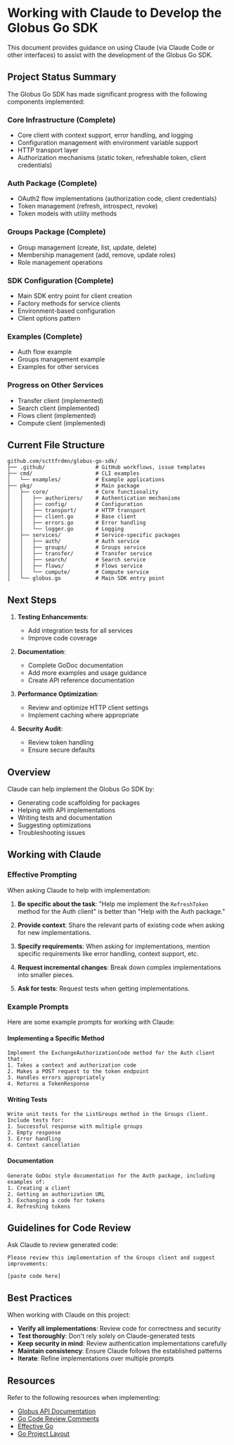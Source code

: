 <!-- SPDX-License-Identifier: Apache-2.0 -->
<!-- Copyright (c) 2025 Scott Friedman and Project Contributors -->
# Working with Claude to Develop the Globus Go SDK

This document provides guidance on using Claude (via Claude Code or other interfaces) to assist with the development of the Globus Go SDK.

## Project Status Summary

The Globus Go SDK has made significant progress with the following components implemented:

### Core Infrastructure (Complete)
- Core client with context support, error handling, and logging
- Configuration management with environment variable support
- HTTP transport layer
- Authorization mechanisms (static token, refreshable token, client credentials)

### Auth Package (Complete)
- OAuth2 flow implementations (authorization code, client credentials)
- Token management (refresh, introspect, revoke)
- Token models with utility methods

### Groups Package (Complete)
- Group management (create, list, update, delete)
- Membership management (add, remove, update roles)
- Role management operations

### SDK Configuration (Complete)
- Main SDK entry point for client creation
- Factory methods for service clients
- Environment-based configuration
- Client options pattern

### Examples (Complete)
- Auth flow example
- Groups management example
- Examples for other services

### Progress on Other Services
- Transfer client (implemented)
- Search client (implemented)
- Flows client (implemented)
- Compute client (implemented)

## Current File Structure
```
github.com/scttfrdmn/globus-go-sdk/
├── .github/                # GitHub workflows, issue templates
├── cmd/                    # CLI examples
│   └── examples/           # Example applications
├── pkg/                    # Main package
│   ├── core/               # Core functionality
│   │   ├── authorizers/    # Authentication mechanisms
│   │   ├── config/         # Configuration
│   │   ├── transport/      # HTTP transport
│   │   ├── client.go       # Base client
│   │   ├── errors.go       # Error handling
│   │   └── logger.go       # Logging
│   ├── services/           # Service-specific packages 
│   │   ├── auth/           # Auth service
│   │   ├── groups/         # Groups service
│   │   ├── transfer/       # Transfer service
│   │   ├── search/         # Search service
│   │   ├── flows/          # Flows service
│   │   └── compute/        # Compute service
│   └── globus.go           # Main SDK entry point
```

## Next Steps

1. **Testing Enhancements**:
   - Add integration tests for all services
   - Improve code coverage

2. **Documentation**:
   - Complete GoDoc documentation
   - Add more examples and usage guidance
   - Create API reference documentation

3. **Performance Optimization**:
   - Review and optimize HTTP client settings
   - Implement caching where appropriate

4. **Security Audit**:
   - Review token handling
   - Ensure secure defaults

## Overview

Claude can help implement the Globus Go SDK by:
- Generating code scaffolding for packages
- Helping with API implementations
- Writing tests and documentation
- Suggesting optimizations
- Troubleshooting issues

## Working with Claude

### Effective Prompting

When asking Claude to help with implementation:

1. **Be specific about the task**: "Help me implement the `RefreshToken` method for the Auth client" is better than "Help with the Auth package."

2. **Provide context**: Share the relevant parts of existing code when asking for new implementations.

3. **Specify requirements**: When asking for implementations, mention specific requirements like error handling, context support, etc.

4. **Request incremental changes**: Break down complex implementations into smaller pieces.

5. **Ask for tests**: Request tests when getting implementations.

### Example Prompts

Here are some example prompts for working with Claude:

#### Implementing a Specific Method

```
Implement the ExchangeAuthorizationCode method for the Auth client that:
1. Takes a context and authorization code
2. Makes a POST request to the token endpoint
3. Handles errors appropriately
4. Returns a TokenResponse
```

#### Writing Tests

```
Write unit tests for the ListGroups method in the Groups client. Include tests for:
1. Successful response with multiple groups
2. Empty response
3. Error handling
4. Context cancellation
```

#### Documentation

```
Generate GoDoc style documentation for the Auth package, including examples of:
1. Creating a client
2. Getting an authorization URL
3. Exchanging a code for tokens
4. Refreshing tokens
```

## Guidelines for Code Review

Ask Claude to review generated code:

```
Please review this implementation of the Groups client and suggest improvements:

[paste code here]
```

## Best Practices

When working with Claude on this project:

- **Verify all implementations**: Review code for correctness and security
- **Test thoroughly**: Don't rely solely on Claude-generated tests
- **Keep security in mind**: Review authentication implementations carefully
- **Maintain consistency**: Ensure Claude follows the established patterns
- **Iterate**: Refine implementations over multiple prompts

## Resources

Refer to the following resources when implementing:

- [Globus API Documentation](https://docs.globus.org/api/)
- [Go Code Review Comments](https://github.com/golang/go/wiki/CodeReviewComments)
- [Effective Go](https://golang.org/doc/effective_go)
- [Go Project Layout](https://github.com/golang-standards/project-layout)
